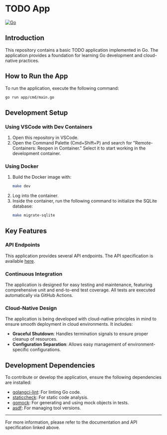 # TODO App

[![Go](https://github.com/supermarine1377/todoapp/actions/workflows/go.yml/badge.svg)](https://github.com/supermarine1377/todoapp/actions/workflows/go.yml)

## Introduction

This repository contains a basic TODO application implemented in Go. The application provides a foundation for learning Go development and cloud-native practices.

## How to Run the App

To run the application, execute the following command:

```sh
go run app/cmd/main.go
```

## Development Setup

### Using VSCode with Dev Containers

1. Open this repository in VSCode.
2. Open the Command Palette (Cmd+Shift+P) and search for "Remote-Containers: Reopen in Container." Select it to start working in the development container.

### Using Docker

1. Build the Docker image with:
   ```sh
   make dev
   ```
2. Log into the container.
3. Inside the container, run the following command to initialize the SQLite database:
   ```sh
   make migrate-sqlite
   ```

## Key Features

### API Endpoints

This application provides several API endpoints. The API specification is available [here](https://supermarine1377.github.io/todoapp/).

### Continuous Integration

The application is designed for easy testing and maintenance, featuring comprehensive unit and end-to-end test coverage. All tests are executed automatically via GitHub Actions.

### Cloud-Native Design

The application is being developed with cloud-native principles in mind to ensure smooth deployment in cloud environments. It includes:

- **Graceful Shutdown**: Handles termination signals to ensure proper cleanup of resources.
- **Configuration Separation**: Allows easy management of environment-specific configurations.

## Development Dependencies

To contribute or develop the application, ensure the following dependencies are installed:

- [golangci-lint](https://github.com/golangci/golangci-lint): For linting Go code.
- [staticcheck](https://staticcheck.dev/docs/): For static code analysis.
- [gomock](https://github.com/uber-go/mock): For generating and using mock objects in tests.
- [asdf](https://asdf-vm.com/): For managing tool versions.

---

For more information, please refer to the documentation and API specification linked above.
